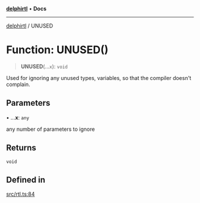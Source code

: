 [**delphirtl**](../README.md) • **Docs**

***

[delphirtl](../globals.md) / UNUSED

# Function: UNUSED()

> **UNUSED**(...`x`): `void`

Used for ignoring any unused types, variables, so that the compiler doesn't complain.

## Parameters

• ...**x**: `any`

any number of parameters to ignore

## Returns

`void`

## Defined in

[src/rtl.ts:84](https://github.com/chuacw/delphirtl/blob/65b8db69badfc6b1f76e4c089a4334916b69a373/src/rtl.ts#L84)
